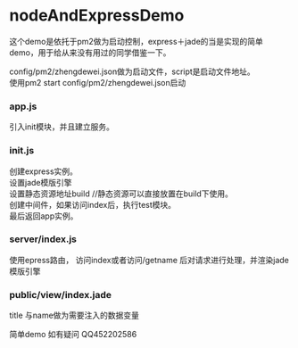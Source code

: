 # nodeAndExpressDemo
这个demo是依托于pm2做为启动控制，express＋jade的当是实现的简单demo，用于给从来没有用过的同学借鉴一下。

config/pm2/zhengdewei.json做为启动文件，script是启动文件地址。       
使用pm2 start config/pm2/zhengdewei.json启动       

### app.js     
引入init模块，并且建立服务。

### init.js      
创建express实例。    
设置jade模版引擎   
设置静态资源地址build  //静态资源可以直接放置在build下使用。    
创建中间件，如果访问index后，执行test模块。     
最后返回app实例。


### server/index.js     
使用epress路由，
访问index或者访问/getname 后对请求进行处理，并渲染jade模版引擎    

### public/view/index.jade
title 与name做为需要注入的数据变量

简单demo  如有疑问  QQ452202586





